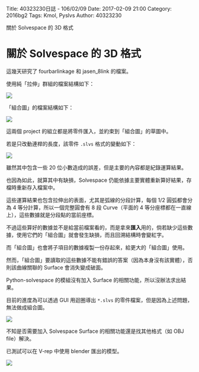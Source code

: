 Title: 40323230日誌 - 106/02/09
Date: 2017-02-09 21:00
Category: 2016bg2
Tags: Kmol, Pyslvs
Author: 40323230

關於 Solvespace 的 3D 格式

<!-- PELICAN_END_SUMMARY -->

關於 Solvespace 的 3D 格式
===

這幾天研究了 fourbarlinkage 和 jasen_8link 的檔案。

使用純「拉伸」群組的檔案結構如下：

![](https://raw.githubusercontent.com/coursemdetw/project_site_files/gh-pages/files/2016spring/g2/Python_solvespace/0209_02.png)

「組合圖」的檔案結構如下：

![](https://raw.githubusercontent.com/coursemdetw/project_site_files/gh-pages/files/2016spring/g2/Python_solvespace/0209_03.png)

這兩個 project 的組立都是將零件匯入，並約束到「組合圖」的草圖中。

若是只改動連桿的長度，該零件 `.slvs` 格式的變動如下：

![](https://raw.githubusercontent.com/coursemdetw/project_site_files/gh-pages/files/2016spring/g2/Python_solvespace/0209_01.png)

雖然其中包含一些 20 位小數造成的誤差，但是主要的內容都是紀錄運算結果。

也因為如此，就算其中有缺損，Solvespace 仍能依據主要實體重新算好結果，存檔時重新存入檔案中。

這些運算結果也包含拉伸出的表面，尤其是弧線的分段計算，每個 1/2 圓弧都會分為 4 等分計算，所以一個完整圓會有 8 段 Curve（平面的 4 等分座標都在一直線上），這些數據就是分段點的當前座標。

不過這些算好的數據並不是給當前檔案看的，而是拿來**匯入**用的，倘若缺少這些數據，使用它們的「組合圖」就會發生缺損，而且回溯結構時會變紅字。

而「組合圖」也會將子項目的數據複製一份存起來，給更大的「組合圖」使用。

然而，「組合圖」要讀取的這些數據不能有錯誤的答案（因為本身沒有該實體），否則該曲線關聯的 Surface 會消失變成破面。

Python-solvespace 的模組沒有加入 Surface 的相關功能，所以沒辦法求出結果。

目前的進度為可以透過 GUI 用迴圈導出 `*.slvs` 的零件檔案，但是因為上述問題，無法做成組合圖。

![](https://raw.githubusercontent.com/coursemdetw/project_site_files/gh-pages/files/2016spring/g2/Python_solvespace/0209_04.png)

不知是否需要加入 Solvespace Surface 的相關功能還是找其他格式（如 OBJ file）解決。

已測試可以在 V-rep 中使用 blender 匯出的模型。

![](https://raw.githubusercontent.com/coursemdetw/project_site_files/gh-pages/files/2016spring/g2/Python_solvespace/0209_05.png)